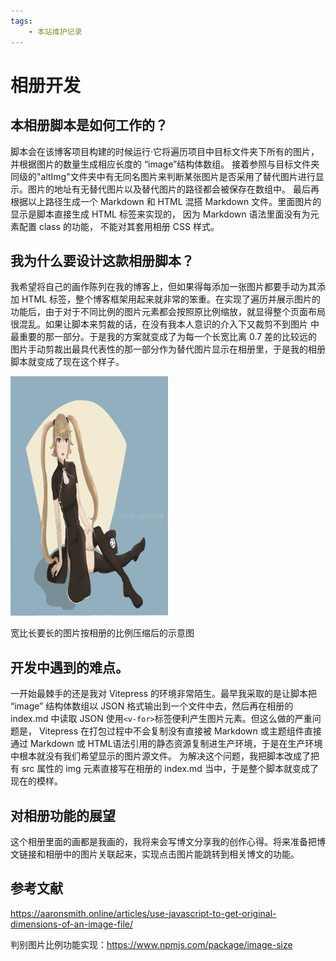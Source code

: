 ```yaml
---
tags:
    - 本站维护记录
---
```


# 相册开发

## 本相册脚本是如何工作的？

脚本会在该博客项目构建的时候运行·它将遍历项目中目标文件夹下所有的图片，并根据图片的数量生成相应长度的 “image”结构体数组。 接着参照与目标文件夹同级的"altImg"文件夹中有无同名图片来判断某张图片是否采用了替代图片进行显示。图片的地址有无替代图片以及替代图片的路径都会被保存在数组中。
最后再根据以上路径生成一个 Markdown 和 HTML 混搭 Markdown 文件。里面图片的显示是脚本直接生成 HTML 标签来实现的， 因为 Markdown 语法里面没有为元素配置 class 的功能， 不能对其套用相册 CSS 样式。

## 我为什么要设计这款相册脚本？

我希望将自己的画作陈列在我的博客上，但如果得每添加一张图片都要手动为其添加 HTML 标签，整个博客框架用起来就非常的笨重。在实现了遍历并展示图片的功能后，由于对于不同比例的图片元素都会按照原比例缩放，就显得整个页面布局很混乱。如果让脚本来剪裁的话，在没有我本人意识的介入下又裁剪不到图片
中最重要的那一部分。于是我的方案就变成了为每一个长宽比离 0.7 差的比较远的图片手动剪裁出最具代表性的那一部分作为替代图片显示在相册里，于是我的相册脚本就变成了现在这个样子。


<img src="/博文/本站维护相关/assets/Urotsuki2.jpg" loading="lazy" alt="" width="50%" height="50%" style="aspect-ratio: 656 / 997;">

宽比长要长的图片按相册的比例压缩后的示意图

## 开发中遇到的难点。

一开始最棘手的还是我对 Vitepress 的环境非常陌生。最早我采取的是让脚本把 “image” 结构体数组以 JSON 格式输出到一个文件中去，然后再在相册的 index.md 中读取 JSON 使用`<v-for>`标签便利产生图片元素。但这么做的严重问题是， Vitepress 在打包过程中不会复制没有直接被 Markdown 或主题组件直接通过 Markdown 或 HTML语法引用的静态资源复制进生产环境，于是在生产环境中根本就没有我们希望显示的图片源文件。 为解决这个问题，我把脚本改成了把有 src 属性的 img 元素直接写在相册的 index.md 当中，于是整个脚本就变成了现在的模样。

## 对相册功能的展望

这个相册里面的画都是我画的，我将来会写博文分享我的创作心得。将来准备把博文链接和相册中的图片关联起来，实现点击图片能跳转到相关博文的功能。

## 参考文献

https://aaronsmith.online/articles/use-javascript-to-get-original-dimensions-of-an-image-file/

判别图片比例功能实现：https://www.npmjs.com/package/image-size